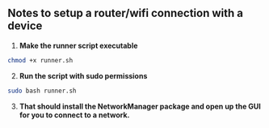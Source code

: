 ## Notes to setup a router/wifi connection with a device


1. **Make the runner script executable**

```bash
chmod +x runner.sh
```

2. **Run the script with sudo permissions**

```bash
sudo bash runner.sh
```

3. **That should install the NetworkManager package and open up the GUI for you to connect to a network.**

